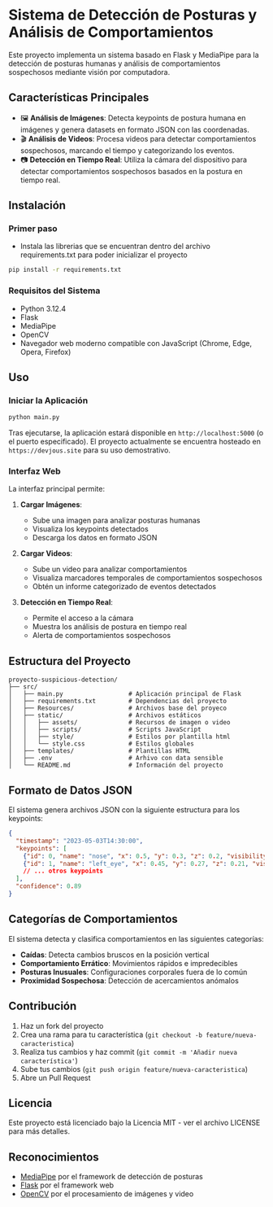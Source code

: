 # Sistema de Detección de Posturas y Análisis de Comportamientos

Este proyecto implementa un sistema basado en Flask y MediaPipe para la detección de posturas humanas y análisis de comportamientos sospechosos mediante visión por computadora.

## Características Principales

- 🖼️ **Análisis de Imágenes**: Detecta keypoints de postura humana en imágenes y genera datasets en formato JSON con las coordenadas.
- 🎬 **Análisis de Videos**: Procesa videos para detectar comportamientos sospechosos, marcando el tiempo y categorizando los eventos.
- 📷 **Detección en Tiempo Real**: Utiliza la cámara del dispositivo para detectar comportamientos sospechosos basados en la postura en tiempo real.

## Instalación

### Primer paso
- Instala las librerias que se encuentran dentro del archivo requirements.txt para poder inicializar el proyecto

```bash
pip install -r requirements.txt
```

### Requisitos del Sistema

- Python 3.12.4
- Flask
- MediaPipe
- OpenCV
- Navegador web moderno compatible con JavaScript (Chrome, Edge, Opera, Firefox)

## Uso

### Iniciar la Aplicación

```bash
python main.py
```

Tras ejecutarse, la aplicación estará disponible en `http://localhost:5000` (o el puerto especificado).
El proyecto actualmente se encuentra hosteado en `https://devjous.site` para su uso demostrativo.

### Interfaz Web

La interfaz principal permite:

1. **Cargar Imágenes**: 
   - Sube una imagen para analizar posturas humanas
   - Visualiza los keypoints detectados
   - Descarga los datos en formato JSON

2. **Cargar Videos**:
   - Sube un video para analizar comportamientos
   - Visualiza marcadores temporales de comportamientos sospechosos
   - Obtén un informe categorizado de eventos detectados

3. **Detección en Tiempo Real**:
   - Permite el acceso a la cámara
   - Muestra los análisis de postura en tiempo real
   - Alerta de comportamientos sospechosos

## Estructura del Proyecto

```
proyecto-suspicious-detection/
├── src/
│   ├── main.py                  # Aplicación principal de Flask
│   ├── requirements.txt         # Dependencias del proyecto
│   ├── Resources/               # Archivos base del proyeco
│   ├── static/                  # Archivos estáticos
│   │   ├── assets/              # Recursos de imagen o video
│   │   ├── scripts/             # Scripts JavaScript 
│   │   ├── style/               # Estilos por plantilla html
│   │   └── style.css            # Estilos globales
│   ├── templates/               # Plantillas HTML
│   ├── .env                     # Arhivo con data sensible
│   └── README.md                # Información del proyecto
```

## Formato de Datos JSON

El sistema genera archivos JSON con la siguiente estructura para los keypoints:

```json
{
  "timestamp": "2023-05-03T14:30:00",
  "keypoints": [
    {"id": 0, "name": "nose", "x": 0.5, "y": 0.3, "z": 0.2, "visibility": 0.98},
    {"id": 1, "name": "left_eye", "x": 0.45, "y": 0.27, "z": 0.21, "visibility": 0.96},
    // ... otros keypoints
  ],
  "confidence": 0.89
}
```

## Categorías de Comportamientos

El sistema detecta y clasifica comportamientos en las siguientes categorías:

- **Caídas**: Detecta cambios bruscos en la posición vertical
- **Comportamiento Errático**: Movimientos rápidos e impredecibles
- **Posturas Inusuales**: Configuraciones corporales fuera de lo común
- **Proximidad Sospechosa**: Detección de acercamientos anómalos

## Contribución

1. Haz un fork del proyecto
2. Crea una rama para tu característica (`git checkout -b feature/nueva-caracteristica`)
3. Realiza tus cambios y haz commit (`git commit -m 'Añadir nueva característica'`)
4. Sube tus cambios (`git push origin feature/nueva-caracteristica`)
5. Abre un Pull Request

## Licencia

Este proyecto está licenciado bajo la Licencia MIT - ver el archivo LICENSE para más detalles.

## Reconocimientos

- [MediaPipe](https://google.github.io/mediapipe/) por el framework de detección de posturas
- [Flask](https://flask.palletsprojects.com/) por el framework web
- [OpenCV](https://opencv.org/) por el procesamiento de imágenes y video